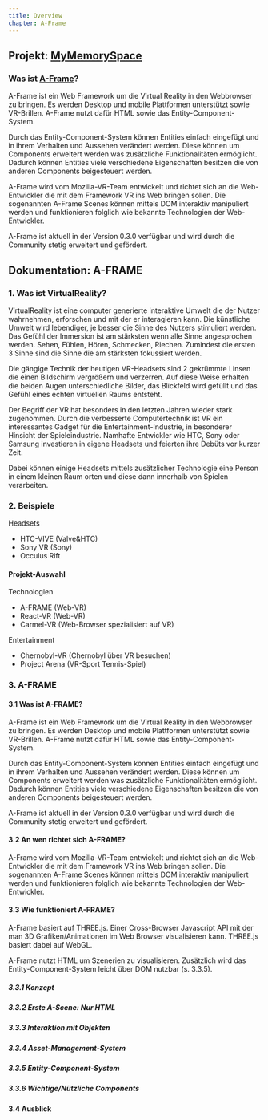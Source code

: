 ```yaml
---
title: Overview
chapter: A-Frame
---
```

## Projekt: [MyMemorySpace](https://github.com/oxanaZh/MyMemorySpace.git)


### Was ist [A-Frame](https://aframe.io/)?
A-Frame ist ein Web Framework um die Virtual Reality in den Webbrowser zu bringen.
Es werden Desktop und mobile Plattformen unterstützt sowie VR-Brillen.
A-Frame nutzt dafür HTML sowie das Entity-Component-System.

Durch das Entity-Component-System können Entities einfach eingefügt und in
ihrem Verhalten und Aussehen verändert werden. Diese können um Components
erweitert werden was zusätzliche Funktionalitäten ermöglicht. Dadurch können
Entities viele verschiedene Eigenschaften besitzen die von anderen Components
beigesteuert werden.

A-Frame wird vom Mozilla-VR-Team entwickelt und richtet sich an die Web-Entwickler
die mit dem Framework VR ins Web bringen sollen. Die sogenannten A-Frame Scenes
können mittels DOM interaktiv manipuliert werden und funktionieren folglich
wie bekannte Technologien der Web-Entwickler.

A-Frame ist aktuell in der Version 0.3.0 verfügbar und wird durch die Community
stetig erweitert und gefördert.

## Dokumentation: A-FRAME

### 1. Was ist VirtualReality?

VirtualReality ist eine computer generierte interaktive Umwelt die der Nutzer
wahrnehmen, erforschen und mit der er interagieren kann. Die künstliche Umwelt
wird lebendiger, je besser die Sinne des Nutzers stimuliert werden. Das Gefühl
der Immersion ist am stärksten wenn alle Sinne angesprochen werden.
Sehen, Fühlen, Hören, Schmecken, Riechen. Zumindest die ersten 3 Sinne sind die
Sinne die am stärksten fokussiert werden.

Die gängige Technik der heutigen VR-Headsets sind 2 gekrümmte Linsen die einen
Bildschirm vergrößern und verzerren. Auf diese Weise erhalten die beiden Augen
unterschiedliche Bilder, das Blickfeld wird gefüllt und das Gefühl eines echten
virtuellen Raums entsteht.

Der Begriff der VR hat besonders in den letzten Jahren wieder stark zugenommen.
Durch die verbesserte Computertechnik ist VR ein interessantes Gadget für die
Entertainment-Industrie, in besonderer Hinsicht der Spieleindustrie.
Namhafte Entwickler wie HTC, Sony oder Samsung investieren in eigene Headsets und feierten
ihre Debüts vor kurzer Zeit.

Dabei können einige Headsets mittels zusätzlicher Technologie eine Person in einem
kleinen Raum orten und diese dann innerhalb von Spielen verarbeiten.

### 2. Beispiele
Headsets
* HTC-VIVE (Valve&HTC)
* Sony VR (Sony)
* Occulus Rift

#### Projekt-Auswahl

Technologien
* A-FRAME (Web-VR)
* React-VR (Web-VR)
* Carmel-VR (Web-Browser spezialisiert auf VR)

Entertainment
* Chernobyl-VR (Chernobyl über VR besuchen)
* Project Arena (VR-Sport Tennis-Spiel)

### 3. A-FRAME

#### 3.1 Was ist A-FRAME?

A-Frame ist ein Web Framework um die Virtual Reality in den Webbrowser zu bringen. Es werden Desktop und mobile Plattformen unterstützt sowie VR-Brillen. A-Frame nutzt dafür HTML sowie das Entity-Component-System.

Durch das Entity-Component-System können Entities einfach eingefügt und in ihrem Verhalten und Aussehen verändert werden. Diese können um Components erweitert werden was zusätzliche Funktionalitäten ermöglicht. Dadurch können Entities viele verschiedene Eigenschaften besitzen die von anderen Components beigesteuert werden.

A-Frame ist aktuell in der Version 0.3.0 verfügbar und wird durch die Community stetig erweitert und gefördert.

#### 3.2 An wen richtet sich A-FRAME?

A-Frame wird vom Mozilla-VR-Team entwickelt und richtet sich an die Web-Entwickler die mit dem Framework VR ins Web bringen sollen. Die sogenannten A-Frame Scenes können mittels DOM interaktiv manipuliert werden und funktionieren folglich wie bekannte Technologien der Web-Entwickler.

#### 3.3 Wie funktioniert A-FRAME?

A-Frame basiert auf THREE.js. Einer Cross-Browser Javascript API mit der man 3D Grafiken/Animationen
im Web Browser visualisieren kann. THREE.js basiert dabei auf WebGL.

A-Frame nutzt HTML um Szenerien zu visualisieren. Zusätzlich wird das Entity-Component-System
leicht über DOM nutzbar (s. 3.3.5).

##### 3.3.1 Konzept

##### 3.3.2 Erste A-Scene: Nur HTML

##### 3.3.3 Interaktion mit Objekten

##### 3.3.4 Asset-Management-System

##### 3.3.5 Entity-Component-System

##### 3.3.6 Wichtige/Nützliche Components

#### 3.4 Ausblick
